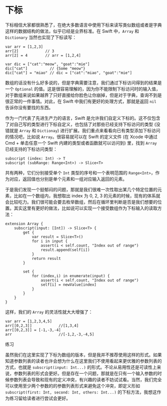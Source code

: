 # 下标

下标相信大家都很熟悉了，在绝大多数语言中使用下标来读写类似数组或者是字典这样的数据结构的做法，似乎已经是业界标准。在 Swift 中，`Array` 和 `Dictionary` 当然也实现了下标读写：

    var arr = [1,2,3]
    arr[2]            // 3
    arr[2] = 4        // arr = [1,2,4]

    var dic = ["cat":"meow", "goat":"mie"]
    dic["cat"]          // {Some "meow"}
    dic["cat"] = "miao" // dic = ["cat":"miao", "goat":"mie"]

数组的话没有什么好多说的，但是字典需要注意，我们通过下标访问得到的结果是一个 `Optional` 的值。这是很容易理解的，因为你不能限制下标访问时的输入值，对于数组来说如果越界了只好直接给你脸色让你崩掉，但是对于字典，查询不到是很正常的一件事情。对此，在 Swift 中我们有更好的处理方式，那就是返回 `nil` 告诉你没有要找的东西。

作为一门代表了先进生产力的语言，Swift 是允许我们自定义下标的。这不仅包含了对自己写的类型进行下标自定义，也包括了对那些已经支持下标访问的类型 (没错就是 `Array` 和 `Dictionay`) 进行扩展。我们重点来看看向已有类型添加下标访问的情况吧，比如说 `Array`。很容易就可以在 Swift 的定义文件 (在 Xcode 中通过 Cmd + 单击任意一个 Swift 内建的类型或者函数就可以访问到) 里，找到 `Array` 已经支持的下标访问类型：

    subscript (index: Int) -> T
    subscript (subRange: Range<Int>) -> Slice<T>

共有两种，它们分别接受单个 `Int` 类型的序号和一个表明范围的 `Range<Int>`，作为对应，返回值也分别是单个元素和一组对应输入返回的元素。

于是我们发现一个挺郁闷的问题，那就是我们很难一次性取出某几个特定位置的元素，比如在一个数组内，我想取出 index 为 0, 2, 3 的元素的时候，现有的体系就会比较吃力。我们很可能会要去枚举数组，然后在循环里判断是否是我们想要的位置。其实这里有更好的做法，比如说可以实现一个接受数组作为下标输入的读取方法：

    extension Array {
        subscript(input: [Int]) -> Slice<T> {
            get {
                var result = Slice<T>()
                for i in input {
                    assert(i < self.count, "Index out of range")
                    result.append(self[i])
                }
                return result
            }
            
            set {
                for (index,i) in enumerate(input) {
                    assert(i < self.count, "Index out of range")
                    self[i] = newValue[index]
                }
            }
        }
    }

这样，我们的 `Array` 的灵活性就大大增强了：

    var arr = [1,2,3,4,5]
    arr[[0,2,3]]            //[1,3,4]
    arr[[0,2,3]] = [-1,-3,-4]
    arr                     //[-1,2,-3,-4,5]

<div class="ui orange segment">
    <div class="header">
        <i class="fa fa-pencil"></i>
        练习
    </div>
<p>虽然我们在这里实现了下标为数组的版本，但是我并不推荐使用这样的形式。如果知道参数列表的读者也许会想为什么在这里我们不使用看起来更优雅的参数列表的方式，也就是 <code>subscript(input: Int...)</code> 的形式。不论从易用性还是可读性上来说，参数列表的形式会更好。但是存在一个问题，那就是在只有一个输入参数的时候参数列表会导致和现有的定义冲突，有兴趣的读者不妨试试看。当然，我们完全可以使用至少两个参数的的参数列表形式来避免这个冲突，即定义形如 <code>subscript(first: Int, second: Int, others: Int...)</code> 的下标方法，我想这作为练习留给读者进行尝试会更好。</p>
</div>